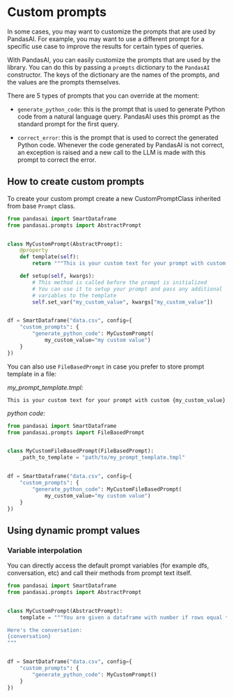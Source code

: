 # Custom prompts

In some cases, you may want to customize the prompts that are used by PandasAI. For example, you may want to use a different prompt for a specific use case to improve the results for certain types of queries.

With PandasAI, you can easily customize the prompts that are used by the library. You can do this by passing a `prompts` dictionary to the `PandasAI` constructor. The keys of the dictionary are the names of the prompts, and the values are the prompts themselves.

There are 5 types of prompts that you can override at the moment:

- `generate_python_code`: this is the prompt that is used to generate Python code from a natural language query. PandasAI uses this prompt as the standard prompt for the first query.

- `correct_error`: this is the prompt that is used to correct the generated Python code. Whenever the code generated by PandasAI is not correct, an exception is raised and a new call to the LLM is made with this prompt to correct the error.

## How to create custom prompts

To create your custom prompt create a new CustomPromptClass inherited from base `Prompt` class.

```python
from pandasai import SmartDataframe
from pandasai.prompts import AbstractPrompt


class MyCustomPrompt(AbstractPrompt):
    @property
    def template(self):
        return """This is your custom text for your prompt with custom {my_custom_value}"""

    def setup(self, kwargs):
        # This method is called before the prompt is initialized
        # You can use it to setup your prompt and pass any additional
        # variables to the template
        self.set_var("my_custom_value", kwargs["my_custom_value"])


df = SmartDataframe("data.csv", config={
    "custom_prompts": {
        "generate_python_code": MyCustomPrompt(
            my_custom_value="my custom value")
    }
})
```

You can also use `FileBasedPrompt` in case you prefer to store prompt template in a file:

_my_prompt_template.tmpl:_

```
This is your custom text for your prompt with custom {my_custom_value}
```

_python code:_

```python
from pandasai import SmartDataframe
from pandasai.prompts import FileBasedPrompt


class MyCustomFileBasedPrompt(FileBasedPrompt):
    _path_to_template = "path/to/my_prompt_template.tmpl"


df = SmartDataframe("data.csv", config={
    "custom_prompts": {
        "generate_python_code": MyCustomFileBasedPrompt(
            my_custom_value="my custom value")
    }
})
```

## Using dynamic prompt values

### Variable interpolation

You can directly access the default prompt variables (for example dfs, conversation, etc) and call their methods from prompt text itself.

```python
from pandasai import SmartDataframe
from pandasai.prompts import AbstractPrompt


class MyCustomPrompt(AbstractPrompt):
    template = """You are given a dataframe with number if rows equal to {dfs[0].shape[0]} and number of columns equal to {dfs[0].shape[1]}

Here's the conversation:
{conversation}
"""


df = SmartDataframe("data.csv", config={
    "custom_prompts": {
        "generate_python_code": MyCustomPrompt()
    }
})
```
